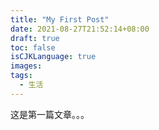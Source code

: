 ```yaml
---
title: "My First Post"
date: 2021-08-27T21:52:14+08:00
draft: true
toc: false
isCJKLanguage: true
images: 
tags:
  - 生活
---
```


这是第一篇文章。。。

